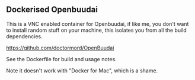 ## Dockerised Openbuudai

This is a VNC enabled container for Openbuudai,
if like me, you don't want to install random stuff on your machine, 
this isolates you from all the build dependencies.

   https://github.com/doctormord/OpenBuudai

See the Dockerfile for build and usage notes.

Note it doesn't work with "Docker for Mac", which is a shame.
